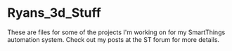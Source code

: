 # Ryans_3d_Stuff

These are files for some of the projects I'm working on for my SmartThings automation system.  Check out my posts at the ST forum for more details.
